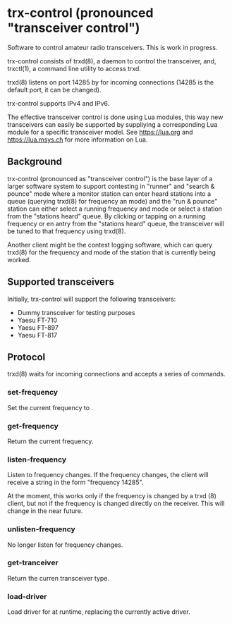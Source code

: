 # trx-control (pronounced "transceiver control")

Software to control amateur radio transceivers.  This is work in progress.

trx-control consists of trxd(8), a daemon to control the transceiver,
and, trxctl(1), a command line utility to access trxd.

trxd(8) listens on port 14285 by for incoming connections
(14285 is the default port, it can be changed).

trx-control supports IPv4 and IPv6.

The effective transceiver control is done using Lua modules,
this way new transceivers can easily be supported by suppliying
a corresponding Lua module for a specific transceiver model.
See https://lua.org and https://lua.msys.ch for more information
on Lua.

## Background

trx-control (pronounced as "transceiver control") is the base layer of a
larger software system to support contesting in "runner" and "search & pounce"
mode where a monitor station can enter heard stations into a queue (querying
trxd(8) for frequency an mode) and the "run & pounce" station
can either select a running frequency and mode or select a station
from the "stations heard" queue. By clicking or tapping on a
running frequency or en antry from the "stations heard" queue,
the transceiver will be tuned to that frequency using trxd(8).

Another client might be the contest logging software, which can
query trxd(8) for the frequency and mode of the station that
is currently being worked.

## Supported transceivers

Initially, trx-control will support the following transceivers:

* Dummy transceiver for testing purposes
* Yaesu FT-710
* Yaesu FT-897
* Yaesu FT-817

## Protocol

trxd(8) waits for incoming connections and accepts a series of commands.

### set-frequency <frequency>

Set the current frequency to <frequency>.

### get-frequency

Return the current frequency.

### listen-frequency

Listen to frequency changes.  If the frequency changes, the client will
receive a string in the form "frequency 14285".

At the moment, this works only if the frequency is changed by a trxd (8)
client, but not if the frequency is changed directly on the receiver. This
will change in the near future.

### unlisten-frequency

No longer listen for frequency changes.

### get-tranceiver

Return the curren transceiver type.

### load-driver <trx-type>

Load driver for <trx-type> at runtime, replacing the currently active driver.
